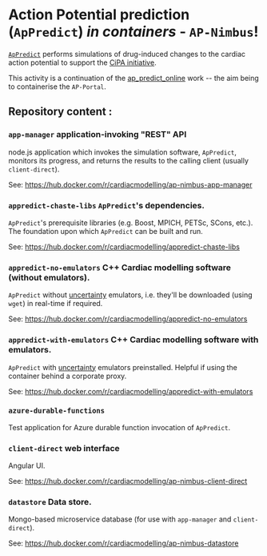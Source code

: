 # Action Potential prediction (`ApPredict`) _in containers_ - `AP-Nimbus`!

[`ApPredict`](https://github.com/Chaste/ApPredict) performs simulations of drug-induced changes to the cardiac action potential to support the [CiPA initiative](http://cipaproject.org/).

This activity is a continuation of the [ap_predict_online](https://bitbucket.org/gef_work/ap_predict_online/src/)
work -- the aim being to containerise the `AP-Portal`.

## Repository content :

### `app-manager` application-invoking "REST" API

node.js application which invokes the simulation software, `ApPredict`, monitors
its progress, and returns the results to the calling client (usually
`client-direct`).

See: https://hub.docker.com/r/cardiacmodelling/ap-nimbus-app-manager

### `appredict-chaste-libs` `ApPredict`'s dependencies.

`ApPredict`'s prerequisite libraries (e.g. Boost, MPICH, PETSc, SCons, etc.).
The foundation upon which `ApPredict` can be built and run.

See: https://hub.docker.com/r/cardiacmodelling/appredict-chaste-libs

### `appredict-no-emulators` C++ Cardiac modelling software (without emulators).

`ApPredict` without [uncertainty](https://doi.org/10.1016/j.vascn.2013.04.007)
emulators, i.e. they'll be downloaded (using `wget`) in real-time if required.

See: https://hub.docker.com/r/cardiacmodelling/appredict-no-emulators

### `appredict-with-emulators` C++ Cardiac modelling software with emulators.

`ApPredict` with [uncertainty](https://doi.org/10.1016/j.vascn.2013.04.007)
emulators preinstalled. Helpful if using the container behind a corporate proxy.

See: https://hub.docker.com/r/cardiacmodelling/appredict-with-emulators

### `azure-durable-functions` 

Test application for Azure durable function invocation of `ApPredict`.

### `client-direct` web interface

Angular UI.

See: https://hub.docker.com/r/cardiacmodelling/ap-nimbus-client-direct

### `datastore` Data store.

Mongo-based microservice database (for use with `app-manager` and
`client-direct`).

See: https://hub.docker.com/r/cardiacmodelling/ap-nimbus-datastore



